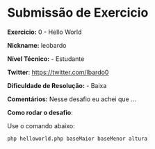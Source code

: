 # Submissão de Exercicio

**Exercicio:** 0 - Hello World

**Nickname:** leobardo

**Nível Técnico:** - Estudante

**Twitter**: https://twitter.com/lbardo0

**Dificuldade de Resolução:** - Baixa

**Comentários:** Nesse desafio eu achei que ...

**Como rodar o desafio**: 

Use o comando abaixo: 
```bash
php helloworld.php baseMaior baseMenor altura
```